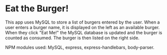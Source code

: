 # Eat the Burger!

This app uses MySQL to store a list of burgers entered by the user. When a user enters a burger name, it is displayed on the left as an available burger. When they click "Eat Me!" the MySQL database is updated and the burger is counted as consumed. The burger is then listed on the right side.

NPM modules used: MySQL, express, express-handlebars, body-parser.
